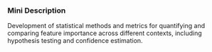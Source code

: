 ### Mini Description

Development of statistical methods and metrics for quantifying and comparing feature importance across different contexts, including hypothesis testing and confidence estimation.

